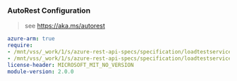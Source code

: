 ### AutoRest Configuration

> see https://aka.ms/autorest

``` yaml
azure-arm: true
require:
- /mnt/vss/_work/1/s/azure-rest-api-specs/specification/loadtestservice/resource-manager/readme.md
- /mnt/vss/_work/1/s/azure-rest-api-specs/specification/loadtestservice/resource-manager/readme.go.md
license-header: MICROSOFT_MIT_NO_VERSION
module-version: 2.0.0

```